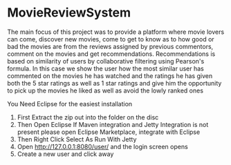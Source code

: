 # MovieReviewSystem
The main focus of this project was to provide a platform where movie lovers can come, discover new movies, come to get to know as to how
good or bad the movies are from the reviews assigned by previous commentors, comment on the movies and get recommendations.
Recommendations is based on similarity of users by collaborative filtering using Pearson's formula. In this case we show the user how the most similar user has commented on the movies he has watched and the ratings he has given both the 5 star ratings as well as 1 star ratings and give him the opportunity to pick up the movies he liked as well as avoid the lowly ranked ones

You Need Eclipse for the easiest installation
1) First Extract the zip out into the folder on the disc
2) Then Open Eclipse If Maven integration and Jetty Integration is not present please open Eclipse Marketplace, integrate with Eclipse
3) Then Right Click Select As Run With Jetty 
4) Open http://127.0.0.1:8080/user/ and the login screen opens
5) Create a new user and click away
